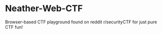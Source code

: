 # Neather-Web-CTF
Browser-based CTF playground found on reddit r/securityCTF for just pure CTF fun!
